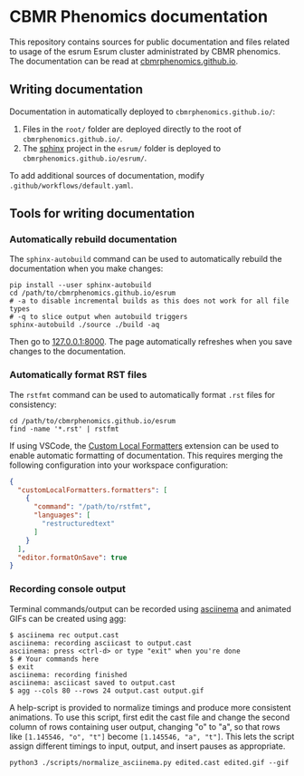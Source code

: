 # CBMR Phenomics documentation

This repository contains sources for public documentation and files related to usage of the esrum Esrum cluster administrated by CBMR phenomics. The documentation can be read at [cbmrphenomics.github.io](https://cbmrphenomics.github.io).

## Writing documentation

Documentation in automatically deployed to `cbmrphenomics.github.io/`:

1. Files in the `root/` folder are deployed directly to the root of `cbmrphenomics.github.io/`.
2. The [sphinx](https://www.sphinx-doc.org/en/master/) project in the `esrum/` folder is deployed to `cbmrphenomics.github.io/esrum/`.

To add additional sources of documentation, modify `.github/workflows/default.yaml`.

## Tools for writing documentation

### Automatically rebuild documentation

The `sphinx-autobuild` command can be used to automatically rebuild the documentation when you make changes:

```console
pip install --user sphinx-autobuild
cd /path/to/cbmrphenomics.github.io/esrum
# -a to disable incremental builds as this does not work for all file types
# -q to slice output when autobuild triggers
sphinx-autobuild ./source ./build -aq
```

Then go to [127.0.0.1:8000](http://127.0.0.1:8000/). The page automatically refreshes when you save changes to the documentation.

### Automatically format RST files

The `rstfmt` command can be used to automatically format `.rst` files for consistency:

```console
cd /path/to/cbmrphenomics.github.io/esrum
find -name '*.rst' | rstfmt
```

If using VSCode, the [Custom Local Formatters](https://marketplace.visualstudio.com/items?itemName=jkillian.custom-local-formatters) extension can be used to enable automatic formatting of documentation. This requires merging the following configuration into your workspace configuration:

```json
{
  "customLocalFormatters.formatters": [
    {
      "command": "/path/to/rstfmt",
      "languages": [
        "restructuredtext"
      ]
    }
  ],
  "editor.formatOnSave": true
}
```

### Recording console output

Terminal commands/output can be recorded using [asciinema](https://asciinema.org/) and animated GIFs can be created using [agg](https://github.com/asciinema/agg):

```console
$ asciinema rec output.cast
asciinema: recording asciicast to output.cast
asciinema: press <ctrl-d> or type "exit" when you're done
$ # Your commands here
$ exit
asciinema: recording finished
asciinema: asciicast saved to output.cast
$ agg --cols 80 --rows 24 output.cast output.gif
```

A help-script is provided to normalize timings and produce more consistent animations. To use this script, first edit the cast file and change the second column of rows containing user output, changing "o" to "a", so that rows like ```[1.145546, "o", "t"]``` become ```[1.145546, "a", "t"]```. This lets the script assign different timings to input, output, and insert pauses as appropriate.

```console
python3 ./scripts/normalize_asciinema.py edited.cast edited.gif --gif
```
